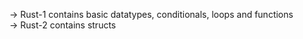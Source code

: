 -> Rust-1 contains basic datatypes, conditionals, loops and functions<br>
-> Rust-2 contains structs
